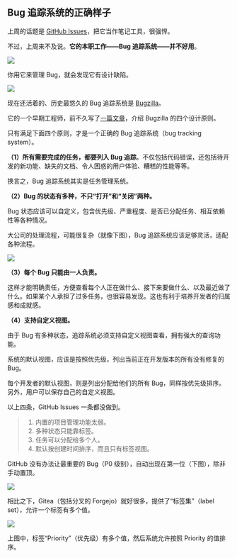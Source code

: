 ## Bug 追踪系统的正确样子

上周的话题是 [GitHub Issues](https://github.com/features/issues)，把它当作笔记工具，很强悍。

不过，上周来不及说。**它的本职工作——Bug 追踪系统——并不好用**。

![](https://cdn.beekka.com/blogimg/asset/202506/bg2025060805.webp)

你用它来管理 Bug，就会发现它有设计缺陷。

![](https://cdn.beekka.com/blogimg/asset/202506/bg2025060806.webp)

现在还活着的、历史最悠久的 Bug 追踪系统是 [Bugzilla](https://www.bugzilla.org/)。

它的一个早期工程师，前不久写了[一篇文章](https://www.bozemanpass.com/everythings-a-bug-or-an-issue/)，介绍 Bugzilla 的四个设计原则。

只有满足下面四个原则，才是一个正确的 Bug 追踪系统（bug tracking system）。

**（1）所有需要完成的任务，都要列入 Bug 追踪**。不仅包括代码错误，还包括待开发的新功能、缺失的文档、令人困惑的用户体验、糟糕的性能等等。

换言之，Bug 追踪系统其实是任务管理系统。

**（2）Bug 的状态有多种，不只“打开”和“关闭”两种。**

Bug 状态应该可以自定义，包含优先级、严重程度、是否已分配任务、相互依赖性等各种情况。

大公司的处理流程，可能很复杂（就像下图），Bug 追踪系统应该足够灵活，适配各种流程。

![](https://cdn.beekka.com/blogimg/asset/202506/bg2025060807.webp)

**（3）每个 Bug 只能由一人负责。** 

这样才能明确责任，方便查看每个人正在做什么、接下来要做什么、以及最近做了什么。如果某个人承担了过多任务，也很容易发现。这也有利于培养开发者的归属感和成就感。

**（4）支持自定义视图。**

由于 Bug 有多种状态，追踪系统必须支持自定义视图查看，拥有强大的查询功能。

系统的默认视图，应该是按照优先级，列出当前正在开发版本的所有没有修复的 Bug。

每个开发者的默认视图，则是列出分配给他们的所有 Bug，同样按优先级排序。另外，用户可以保存自己的自定义视图。

以上四条，GitHub Issues 一条都没做到。

> 1. 内置的项目管理功能太弱。
> 1. 多种状态只能靠标签。
> 1. 任务可以分配给多个人。
> 1. 默认按创建时间排序，而且只有标签视图。

GitHub 没有办法让最重要的 Bug（P0 级别），自动出现在第一位（下图），除非手动置顶。

![](https://cdn.beekka.com/blogimg/asset/202506/bg2025060809.webp)

相比之下，Gitea（包括分叉的 Forgejo）就好很多，提供了“标签集”（label set），允许一个标签有多个值。

![](https://cdn.beekka.com/blogimg/asset/202506/bg2025060810.webp)

上图中，标签“Priority”（优先级）有多个值，然后系统允许按照 Priority 的值排序。